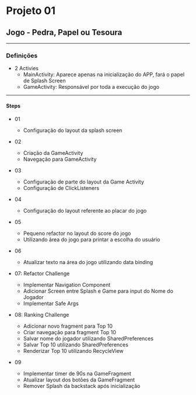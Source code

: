# Projeto 01
## Jogo - Pedra, Papel ou Tesoura

***

### Definições

- 2 Activies
    - MainActivity: Aparece apenas na inicialização do APP, fará o papel de Splash Screen
    - GameActivity: Responsável por toda a execução do jogo
    
***

#### Steps

- 01
    - Configuração do layout da splash screen
    
- 02
    - Criação da GameActivity
    - Navegação para GameActivity
    
- 03
    - Configuração de parte do layout da Game Activity
    - Configuração de ClickListeners
    
- 04
    - Configuração do layout referente ao placar do jogo
    
- 05
    - Pequeno refactor no layout do score do jogo
    - Utilizando área do jogo para printar a escolha do usuário
    
- 06
    - Atualizar texto na área do jogo utilizando data binding
    
- 07: Refactor Challenge
    - Implementar Navigation Component
    - Adicionar Screen entre Splash e Game para input do Nome do Jogador
    - Implementar Safe Args
    
- 08: Ranking Challenge
    - Adicionar novo fragment para Top 10
    - Criar navegação para fragment Top 10
    - Salvar nome do jogador utilizando SharedPreferences
    - Salvar Top 10 utilizando SharedPreferences
    - Renderizar Top 10 utilizando RecycleView
    
- 09
    - Implementar timer de 90s na GameFragment
    - Atualizar layout dos botões da GameFragment
    - Remover Splash da backstack após inicialização